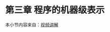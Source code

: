 # 第三章 程序的机器级表示

本小节内容来自：[视频讲解](https://www.bilibili.com/video/BV1RK4y1R7Kf/?p=3&vd_source=6040b5f0a0eb97de01d8661038e48468)

